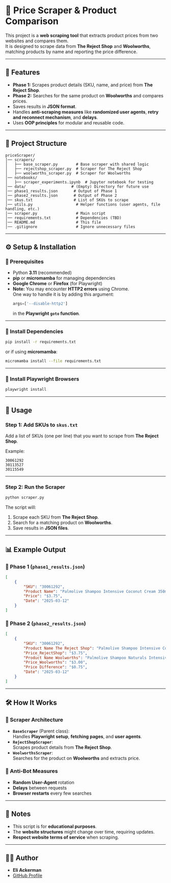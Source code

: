 # 🛒 Price Scraper & Product Comparison

This project is a **web scraping tool** that extracts product prices from two websites and compares them.  
It is designed to scrape data from **The Reject Shop** and **Woolworths**, matching products by name and reporting the price difference.

---

## 📌 Features

- **Phase 1:** Scrapes product details (SKU, name, and price) from **The Reject Shop**.
- **Phase 2:** Searches for the same product on **Woolworths** and compares prices.
- Saves results in **JSON format**.
- Handles **anti-scraping measures** like **randomized user agents**, **retry and reconnect mechanism**, and **delays**.
- Uses **OOP principles** for modular and reusable code.

---

## 📂 Project Structure

```
priceScraper/
│── scrapers/
│   ├── base_scraper.py        # Base scraper with shared logic
│   ├── rejectshop_scraper.py  # Scraper for The Reject Shop
│   ├── woolworths_scraper.py  # Scraper for Woolworths
│── notebooks/
│   ├── scraper_experiments.ipynb  # Jupyter notebook for testing
│── data/                    # (Empty) Directory for future use
│── phase1_results.json       # Output of Phase 1
│── phase2_results.json       # Output of Phase 2
│── skus.txt                  # List of SKUs to scrape
│── utils.py                   # Helper functions (user agents, file handling, etc.)
│── scraper.py                 # Main script
│── requirements.txt           # Dependencies (TBD)
│── README.md                  # This file
│── .gitignore                 # Ignore unnecessary files
```

---

## ⚙️ Setup & Installation

### **🔹 Prerequisites**
- Python **3.11** (recommended)
- **pip** or **micromamba** for managing dependencies
- **Google Chrome** or **Firefox** (for Playwright)
- **Note:** You may encounter **HTTP2 errors** using Chrome.  
  One way to handle it is by adding this argument:  
  ```python
  args=['--disable-http2']
  ```
  in the **Playwright `goto` function**.

---

### **🔹 Install Dependencies**

```sh
pip install -r requirements.txt
```

or if using **micromamba**:

```sh
micromamba install --file requirements.txt
```

---

### **🔹 Install Playwright Browsers**

```sh
playwright install
```

---

## 🚀 Usage

### **Step 1: Add SKUs to `skus.txt`**
Add a list of SKUs (one per line) that you want to scrape from **The Reject Shop**.

Example:
```
30061292
30113527
30115549
```

---

### **Step 2: Run the Scraper**
```sh
python scraper.py
```
The script will:
1. Scrape each SKU from **The Reject Shop**.
2. Search for a matching product on **Woolworths**.
3. Save results in **JSON files**.

---

## 📊 Example Output

### **🔹 Phase 1 (`phase1_results.json`)**
```json
[
    {
        "SKU": "30061292",
        "Product Name": "Palmolive Shampoo Intensive Coconut Cream 350mL",
        "Price": "$3.75",
        "Date": "2025-03-12"
    }
]
```

### **🔹 Phase 2 (`phase2_results.json`)**
```json
[
    {
        "SKU": "30061292",
        "Product Name The Reject Shop": "Palmolive Shampoo Intensive Coconut Cream 350mL",
        "Price_RejectShop": "$3.75",
        "Product Name Woolworths": "Palmolive Shampoo Naturals Intensive Moisture 350ml",
        "Price_Woolworths": "$3.00",
        "Price Difference": "$0.75",
        "Date": "2025-03-12"
    }
]
```

---

## 🛠️ How It Works

### **🔹 Scraper Architecture**
- **`BaseScraper`** (Parent class):  
  Handles **Playwright setup**, **fetching pages**, and **user agents**.
- **`RejectShopScraper`**:  
  Scrapes product details from **The Reject Shop**.
- **`WoolworthsScraper`**:  
  Searches for the product on **Woolworths** and extracts price.

### **🔹 Anti-Bot Measures**
- **Random User-Agent** rotation
- **Delays** between requests
- **Browser restarts** every few searches

---

## 📝 Notes

- This script is for **educational purposes**.
- The **website structures** might change over time, requiring updates.
- **Respect website terms of service** when scraping.

---

## 👨‍💻 Author

- **Eli Ackerman**
- [GitHub Profile](https://github.com/yourgithub)

